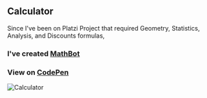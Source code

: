 ## Calculator
Since I've been on Platzi Project that required Geometry, Statistics, Analysis, and Discounts formulas,<br>
### I've created [MathBot](https://github.com/yonasuriv/portfolio/tree/main/Front-End%20Development%20Libraries/JavaScript%20Calculator/MathBot)

### View on [CodePen](https://codepen.io/yonasuriv/pen/BaYWKYJ)

![Calculator](https://user-images.githubusercontent.com/59540565/174625772-eca2fe91-8bd5-4716-ab3f-312b0198618c.png)

